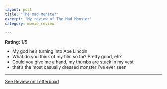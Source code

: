 ```yaml
---
layout: post
title: "The Mad Monster"
excerpt: "My review of The Mad Monster"
category: movie_review

---
```


**Rating:** 1/5

* My god he’s turning into Abe Lincoln
* What do you think of my film so far? Pretty good, eh?
* Could you give me a hand, my thumbs are stuck in my vest
* that’s the most casually dressed monster I’ve ever seen

<hr>

[See Review on Letterboxd](https://boxd.it/4vki9B)
